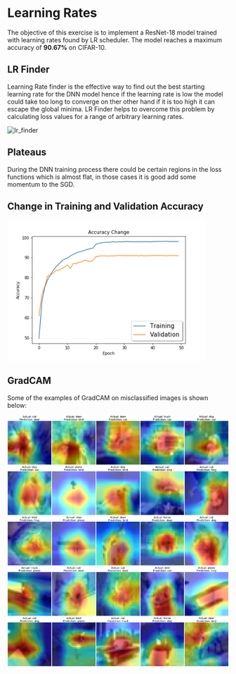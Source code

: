 # Learning Rates

The objective of this exercise is to implement a ResNet-18 model trained with learning rates found by LR scheduler. The model reaches a maximum accuracy of **90.67%** on CIFAR-10.

## LR Finder

Learning Rate finder is the effective way to find out the best starting learning rate for the DNN model hence if the learning rate is low the model could take too long to converge on ther other hand if it is too high it can escape the global minima. LR Finder helps to overcome this problem by calculating loss values for a range of arbitrary learning rates.

![lr_finder](lr_finder.png)

## Plateaus

During the DNN training process there could be certain regions in the loss functions which is almost flat, in those cases it is good add some momentum to the SGD.

## Change in Training and Validation Accuracy

<img src="images/accuracy_change.png" width="450px">

## GradCAM

Some of the examples of GradCAM on misclassified images is shown below:

![grad_cam](pred_gradcam.png)
